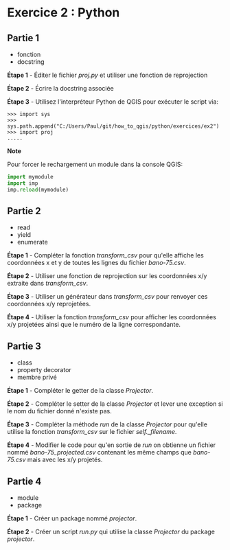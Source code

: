 Exercice 2 : Python
===================


Partie 1
--------

- fonction
- docstring


**Étape 1** - Éditer le fichier *proj.py* et utiliser une fonction de
              reprojection

**Étape 2** - Écrire la docstring associée

**Étape 3** - Utilisez l'interpréteur Python de QGIS pour exécuter le script
              via:

````
>>> import sys
>>> sys.path.append("C:/Users/Paul/git/how_to_qgis/python/exercices/ex2")
>>> import proj
.....
````

**Note**

Pour forcer le rechargement un module dans la console QGIS:

```` python
import mymodule
import imp
imp.reload(mymodule)
````


Partie 2
--------

- read
- yield
- enumerate


**Étape 1** - Compléter la fonction *transform_csv* pour qu'elle affiche les
              coordonnées x et y de toutes les lignes du fichier *bano-75.csv*.

**Étape 2** - Utiliser une fonction de reprojection sur les coordonnées x/y
              extraite dans *transform_csv*.

**Étape 3** - Utiliser un générateur dans *transform_csv* pour renvoyer ces
              coordonnées x/y reprojetées.

**Étape 4** - Utiliser la fonction *transform_csv* pour afficher les
              coordonnées x/y projetées ainsi que le numéro de la ligne
              correspondante.


Partie 3
--------

- class
- property decorator
- membre privé


**Étape 1** - Compléter le getter de la classe *Projector*.

**Étape 2** - Compléter le setter de la classe *Projector* et lever une exception
              si le nom du fichier donné n'existe pas.

**Étape 3** - Compléter la méthode *run* de la classe *Projector* pour qu'elle
              utilise la fonction *transform_csv* sur le fichier *self._filename*.

**Étape 4** - Modifier le code pour qu'en sortie de *run* on obtienne un fichier
              nommé *bano-75_projected.csv* contenant les même champs que
              *bano-75.csv* mais avec les x/y projetés.


Partie 4
--------

- module
- package


**Étape 1** - Créer un package nommé *projector*.

**Étape 2** - Créer un script *run.py* qui utilise la classe *Projector*
              du package *projector*.
